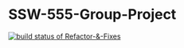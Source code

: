 # SSW-555-Group-Project

[![build status of Refactor-&-Fixes](https://travis-ci.org/AdityaMunot/SSW-555-Group-Project.svg?branch=Refactor-&-Fixes)](https://travis-ci.org/AdityaMunot/SSW-555-Group-Project#)


